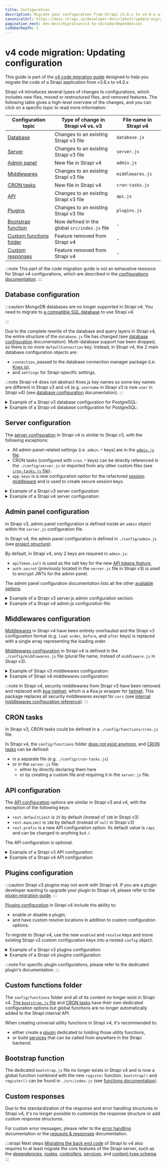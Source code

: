 ```yaml
---
title: Configuration
description: Migrate your configuration from Strapi v3.6.x to v4.0.x with step-by-step instructions
canonicalUrl: https://docs.strapi.io/developer-docs/latest/update-migration-guides/migration/v3-to-v4/v4/code/backend/configuration.html
pagination_next: dev-docs/migration/v3-to-v4/code/dependencies
sidebarDepth: 3
---
```


# v4 code migration: Updating configuration

This guide is part of the [v4 code migration guide](/dev-docs/migration/v3-to-v4/code-migration) designed to help you migrate the code of a Strapi application from v3.6.x to v4.0.x

Strapi v4 introduces several types of changes to configurations, which includes new files, moved or restructured files, and removed features. The following table gives a high-level overview of the changes, and you can click on a specific topic to read more information:

| Configuration topic                       | Type of change in Strapi v4 vs. v3                                      | File name in Strapi v4 |
| ------------------------------------------| ----------------------------------------------------------------------- | ---------------------- |
| [Database](#database-configuration)       | Changes to an existing Strapi v3 file                                   | `database.js`          |
| [Server](#server-configuration)           | Changes to an existing Strapi v3 file                                   | `server.js`            |
| [Admin panel](#admin-panel-configuration) | New file in Strapi v4                                                   | `admin.js`             |
| [Middlewares](#middlewares-configuration) | Changes to an existing Strapi v3 file                                   | `middlewares.js`       |
| [CRON tasks](#cron-tasks)                 | New file in Strapi v4                                                   | `cron-tasks.js`        |
| [API](#api-configuration)                 | Changes to an existing Strapi v3 file                                   | `api.js`               |
| [Plugins](#plugins-configuration)         | Changes to an existing Strapi v3 file                                   | `plugins.js`           |
| [Bootstrap function](#bootstrap-function) | Now defined in the global `src/index.js` file                         | -                      |
| [Custom functions folder](#custom-functions-folder) | Feature removed from Strapi v4                                | -                      |
| [Custom responses](#custom-responses)     | Feature removed from Strapi v4                                          | -                      |

:::note
This part of the code migration guide is not an exhaustive resource for Strapi v4 configurations, which are described in the [configurations documentation](/dev-docs/configurations).
:::

## Database configuration

:::caution
MongoDB databases are no longer supported in Strapi v4. You need to migrate to [a compatible SQL database](/dev-docs/installation/cli#preparing-the-installation) to use Strapi v4.
<!-- TODO: add link to MongoDB migration instructions here -->
:::

Due to the complete rewrite of the database and query layers in Strapi v4, the entire structure of the `database.js` file has changed (see [database configuration](/dev-docs/configurations/databases#configuration-structure) documentation). Multi-database support has been dropped, so there is no more `defaultConnection` key. Instead, in Strapi v4, the 2 main database configuration objects are:

- `connection`, passed to the database connection manager package (i.e. [Knex.js](https://github.com/knex/knex)),
- and `settings` for Strapi-specific settings.

:::note
Strapi v4 does not abstract Knex.js key names so some key names are different in Strapi v3 and v4 (e.g. `username` in Strapi v3 is now `user` in Strapi v4) (see [database configuration](/dev-docs/configurations/databases) documentation).
:::

<details>
<summary> Example of a Strapi v3 database configuration for PostgreSQL:</summary>

```js title="path: ./config/database.js"

module.exports = ({ env }) => ({
  defaultConnection: 'default',
  connections: {
    default: {
      connector: 'bookshelf',
      settings: {
        client: 'postgres',
        host: env('DATABASE_HOST', 'localhost'),
        port: env.int('DATABASE_PORT', 5432),
        database: env('DATABASE_NAME', 'strapi'),
        username: env('DATABASE_USERNAME', 'strapi'),
        password: env('DATABASE_PASSWORD', 'strapi'),
        schema: env('DATABASE_SCHEMA', 'public'), // Not Required
        ssl: {
          rejectUnauthorized: env.bool('DATABASE_SSL_SELF', false), // For self-signed certificates
        },
      },
      options: {},
    },
  },
});
```

</details>

<details>
<summary> Example of a Strapi v4 database configuration for PostgreSQL:</summary>

```jsx title="path: ./config/database.js"

module.exports = ({ env }) => ({
  connection: {
    client: 'postgres',
    connection: {
      host: env('DATABASE_HOST', '127.0.0.1'),
      port: env.int('DATABASE_PORT', 5432),
      database: env('DATABASE_NAME', 'strapi'),
      user: env('DATABASE_USERNAME', 'strapi'),
      password: env('DATABASE_PASSWORD', 'strapi'),
      schema: env('DATABASE_SCHEMA', 'public'), // Not Required
      ssl: {
        rejectUnauthorized: env.bool('DATABASE_SSL_SELF', false), // For self-signed certificates
      },
    },
    debug: false,
  },
});
```

</details>

## Server configuration

The [server configuration](/dev-docs/configurations/required/server) in Strapi v4 is similar to Strapi v3, with the following exceptions:

- All admin panel-related settings (i.e. `admin.*` keys) are in the [`admin.js` file](#admin-panel-configuration).
- CRON tasks (configured with `cron.*` keys) can be directly referenced in the `./config/server.js` or imported from any other custom files (see [`cron-tasks.js` file](#cron-tasks)).
- `app.keys` is a new configuration option for the refactored [session middleware](/dev-docs/configurations/required/middlewares#session) and is used to create secure session keys.

<details>
<summary> Example of a Strapi v3 server configuration:</summary>

```jsx title="path: ./config/server.js"

module.exports = ({ env }) => ({
  host: env('HOST', '0.0.0.0'),
  port: env.int('PORT', 1337),
  admin: {
    // ...
  },
});
```

</details>

<details>
<summary> Example of a Strapi v4 server configuration:</summary>

```jsx title="path: ./config/server.js"

module.exports = ({ env }) => ({
  host: env('HOST', '0.0.0.0'),
  port: env.int('PORT', 1337),
  app: {
    keys: env.array('APP_KEYS'),
  },
});
```

</details>

## Admin panel configuration

In Strapi v3, admin panel configuration is defined inside an `admin` object within the `server.js` configuration file.

In Strapi v4, the admin panel configuration is defined in `./config/admin.js` (see [project structure](/dev-docs/project-structure)).

By default, in Strapi v4, only 2 keys are required in `admin.js`:

- `apiToken.salt` is used as the salt key for the new [API tokens feature](/dev-docs/configurations/api-tokens),
- `auth.secret` (previously located in the `server.js` file in Strapi v3) is used to encrypt JWTs for the admin panel.

The admin panel configuration documentation lists all the other [available options](/dev-docs/configurations/admin-panel#available-options).

<details>
<summary> Example of a Strapi v3 server.js admin configuration section:</summary>

```jsx title="path: ./config/server.js"

module.exports = ({ env }) => ({
  // ...
  admin: {
    auth: {
      secret: env('ADMIN_JWT_SECRET', '77b2c87dbab4e1697bec244226fbd1b3'),
    },
  },
});
```

</details>

<details>
<summary> Example of a Strapi v4 admin.js configuration file:</summary>

```jsx title="path: ./config/admin.js"

module.exports = ({ env }) => ({
  apiToken: {
    salt: env('API_TOKEN_SALT', 'd9b0df66ff97a666027e665707b4e3e7'),
  },
  auth: {
    secret: env('ADMIN_JWT_SECRET', '77b2c87dbab4e1697bec244226fbd1b3'),
  },
});
```

</details>

## Middlewares configuration

[Middlewares](/dev-docs/backend-customization/middlewares) in Strapi v4 have been entirely overhauled and the Strapi v3 configuration format (e.g. `load order`, `before`, and `after` keys) is replaced with a single array representing the loading order.

[Middlewares configuration](/dev-docs/configurations/middlewares#optional-configuration) in Strapi v4 is defined in the `./config/middlewares.js` file (plural file name, instead of `middleware.js` in Strapi v3).

<details>
<summary> Example of Strapi v3 middlewares configuration:</summary>

```jsx title="path: ./config/middleware.js"

module.exports = {
  //...
  settings: {
    cors: {
      origin: ['http://localhost', 'https://mysite.com', 'https://www.mysite.com'],
    },
  },
  // ...
};
```

</details>

<details>
<summary> Example of Strapi v4 middlewares configuration:</summary>

**Important**: Various middlewares in this list are required. During configuration, replace the string with the object format (see [middlewares configuration](/dev-docs/configurations/required/middlewares#optional-configuration)).

```jsx title="path: ./config/middlewares.js"

module.exports = [
  'strapi::errors',
  'strapi::security',
  {
    name: 'strapi::cors',
    config: {
      origin: ['http://localhost', 'https://mysite.com', 'https://www.mysite.com'],
    }
  },
  'strapi::poweredBy',
  'strapi::logger',
  'strapi::query',
  'strapi::body',
  'strapi::session',
  'strapi::favicon',
  'strapi::public',
];
```

</details>

:::note
In Strapi v4, security middlewares from Strapi v3 have been removed and replaced with [koa-helmet](https://www.npmjs.com/package/koa-helmet), which is a Koa.js wrapper for [helmet](https://github.com/helmetjs/helmet). This package replaces all security middlewares except for `cors` (see [internal middlewares configuration reference](/dev-docs/configurations/required/middlewares#internal-middlewares-configuration-reference)).
:::

## CRON tasks

In Strapi v3, CRON tasks could be defined in a `./config/functions/cron.js` file.

In Strapi v4, the `config/functions` folder [does not exist anymore](#custom-functions-folder), and [CRON tasks](/dev-docs/configurations/cronjobs) can be defined:

- in a separate file (e.g. `./config/cron-tasks.js`)
- or in the `server.js` file:
  - either by directly declaring them here
  - or by creating a custom file and requiring it in the `server.js` file.

## API configuration

The [API configuration](/dev-docs/configurations/api) options are similar in Strapi v3 and v4, with the exception of the following keys:

- `rest.defaultLimit` is `25` by default (instead of `100` in Strapi v3)
- `rest.maxLimit` is `100` by default (instead of `null` in Strapi v3)
- `rest.prefix` is a new API configuration option. Its default value is `/api` and can be changed to anything but `/`.

The API configuration is optional.

<details>
<summary> Example of a Strapi v3 API configuration:</summary>

```jsx title="path: ./config/api.js"

module.exports = ({ env }) => ({
  responses: {
    privateAttributes: ['created_at'],
  },
  rest: {
    defaultLimit: 100,
    maxLimit: 250,
  },
});
```

</details>

<details>
<summary> Example of a Strapi v4 API configuration:</summary>

```js title="path: ./config/api.js"

module.exports = ({ env }) => ({
  responses: {
    privateAttributes: ['createdAt'],
  },
  rest: {
    prefix: '/v1',
    defaultLimit: 100,
    maxLimit: 250,
  },
});
```

</details>

## Plugins configuration

:::caution
Strapi v3 plugins may not work with Strapi v4. If you are a plugin developer wanting to upgrade your plugin to Strapi v4, please refer to the [plugin migration guide](/dev-docs/migration/v3-to-v4/plugin-migration).
:::

[Plugins configuration](/dev-docs/configurations/plugins) in Strapi v4 include the ability to:

- enable or disable a plugin,
- and have custom resolve locations in addition to custom configuration options.

To migrate to Strapi v4, use the new `enabled` and `resolve` keys and move existing Strapi v3 custom configuration keys into a nested `config` object:

<details>
<summary> Example of a Strapi v3 plugins configuration:</summary>

```jsx
module.exports = ({ env }) => ({
  // ...
  sentry: {
    dsn: env('SENTRY_DSN'),
    sendMetadata: true,
  },
  // ...
});

```

</details>

<details>
<summary> Example of a Strapi v4 plugins configuration:</summary>

```jsx title="path: ./config/plugins.js"

module.exports = ({ env }) => ({
  sentry: {
    enabled: true,
    resolve: './src/plugins/my-sentry-fork',
    config: {
      dsn: env('SENTRY_DSN'),
      sendMetadata: true,
      myCustomSetting: false,
    },
  },
  graphql: {
    enabled: true,
    config: {
      defaultLimit: 10,
      maxLimit: 20,
    },
  },
});

```

</details>

:::note
For specific plugin configurations, please refer to the dedicated plugin's documentation.
:::

## Custom functions folder

The `config/functions` folder and all of its content no longer exist in Strapi v4. [The `bootstrap.js` file](#bootstrap-function) and [CRON tasks](#cron-tasks) have their own dedicated configuration options but global functions are no longer automatically added to the Strapi internal API.

When creating universal utility functions in Strapi v4, it's recommended to:

- either create a [plugin](/dev-docs/plugins-development) dedicated to holding those utility functions,
- or build [services](/dev-docs/backend-customization/services) that can be called from anywhere in the Strapi backend.

## Bootstrap function

The dedicated `bootstrap.js` file no longer exists in Strapi v4 and is now a global function combined with the new `register` function. `bootstrap()` and `register()` can be found in `./src/index.js` (see [functions documentation](/dev-docs/configurations/functions)).

## Custom responses

Due to the standardization of the response and error handling structures in Strapi v4, it's no longer possible to customize the response structure or add custom response structures.

For custom error messages, please refer to the [error handling](/dev-docs/error-handling) documentation or the [requests & responses](/dev-docs/backend-customization/requests-responses) documentation.


:::strapi Next steps
[Migrating the back end code](/dev-docs/migration/v3-to-v4/code/backend) of Strapi to v4 also requires to at least migrate the core features of the Strapi server, such as the [dependencies](/dev-docs/migration/v3-to-v4/code/backend/dependencies), [routes](/dev-docs/migration/v3-to-v4/code/backend/routes), [controllers](/dev-docs/migration/v3-to-v4/code/backend/controllers), [services](/dev-docs/migration/v3-to-v4/code/backend/services), and [content-type schema](/dev-docs/migration/v3-to-v4/code/backend/content-type-schema).
:::

